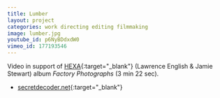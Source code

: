 ```yaml
---
title: Lumber
layout: project
categories: work directing editing filmmaking
image: lumber.jpg
youtube_id: p6NyBDdxdW0
vimeo_id: 177193546
---
```


Video in support of [HEXA]{:target="_blank"} (Lawrence English & Jamie Stewart)
album _Factory Photographs_ (3 min 22 sec).

- [secretdecoder.net](http://www.secretdecoder.net/video/2016/11/09/video-premiere-hexa-lumber/){:target="_blank"}

[hexa]: https://lawrenceenglish.bandcamp.com/album/hexa-factory-photographs
